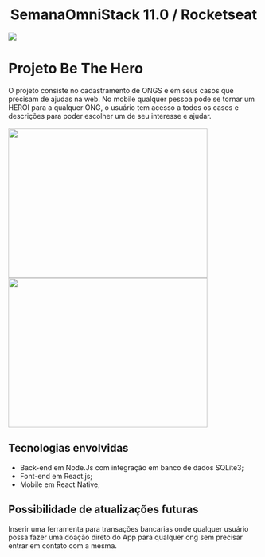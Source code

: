 <h1 align="center"> SemanaOmniStack 11.0 / Rocketseat</h1> 
<img src="https://user-images.githubusercontent.com/3237047/77461023-b5e4e400-6de0-11ea-9006-4a71383e906e.png" >

# Projeto Be The Hero
O projeto consiste no cadastramento de ONGS e em seus casos que precisam de ajudas na web.
No mobile qualquer pessoa pode se tornar um HEROI para a qualquer ONG, o usuário tem acesso a todos os casos e descrições para poder escolher um de seu interesse e ajudar.
<br><br>
<img src="https://user-images.githubusercontent.com/28414038/77839254-7821eb80-7151-11ea-9595-b5e6bd1adcf8.png" height="300" width="400">
<img src="https://user-images.githubusercontent.com/28414038/77839362-49f0db80-7152-11ea-8d35-5fc7fa88dd26.png" height="300" width="400">
<br>

<h2>Tecnologias envolvidas</h2>
<ul>
<li> Back-end em Node.Js com integração em banco de dados SQLite3; </li>  
<li> Font-end em React.js;</li>  
<li> Mobile em React Native;</li> 
</ul>
<h2>Possibilidade de atualizações futuras</h2>
Inserir uma ferramenta para transações bancarias onde qualquer usuário possa fazer uma doação direto do App para qualquer ong sem precisar entrar em contato com a mesma.
